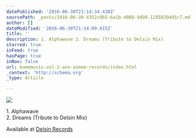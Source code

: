 ```yaml
---
datePublished: '2016-06-30T21:14:34.430Z'
sourcePath: _posts/2016-06-30-4352c965-6a1b-4088-9d99-12958394d5c7.md
author: []
dateModified: '2016-06-30T21:14:09.015Z'
title: ''
description: 1. Alphawave 2. Dreams (Tribute to Delsin Mix)
starred: true
inFeed: true
hasPage: true
inNav: false
url: kumomusic-vol-2-ann-aimee-records/index.html
_context: 'http://schema.org'
_type: Article

---
```

![](https://the-grid-user-content.s3-us-west-2.amazonaws.com/7c2034f3-eb23-4adc-b173-e4433de5b7f8.jpg)

1\. Alphawave  
2\. Dreams (Tribute to Delsin Mix)

Available at [Delsin Records][0]

[0]: http://www.delsinrecords.com/release/170/james-kumo/kumomusic-vol-2 "James Kumo - Kumomusic Vol 2"